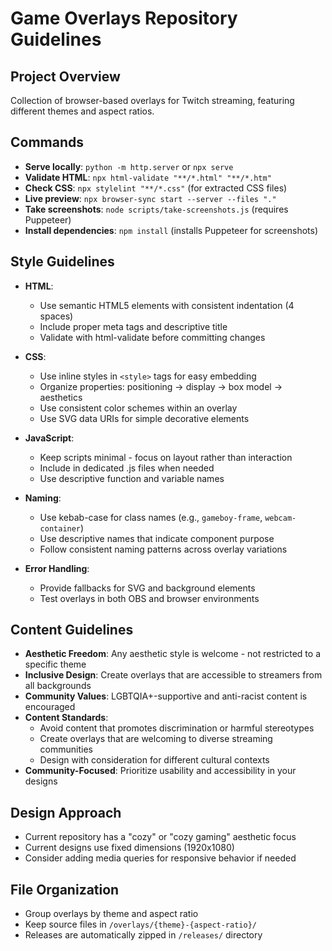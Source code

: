 # Game Overlays Repository Guidelines

## Project Overview
Collection of browser-based overlays for Twitch streaming, featuring different themes and aspect ratios.

## Commands
- **Serve locally**: `python -m http.server` or `npx serve`
- **Validate HTML**: `npx html-validate "**/*.html" "**/*.htm"`
- **Check CSS**: `npx stylelint "**/*.css"` (for extracted CSS files)
- **Live preview**: `npx browser-sync start --server --files "."`
- **Take screenshots**: `node scripts/take-screenshots.js` (requires Puppeteer)
- **Install dependencies**: `npm install` (installs Puppeteer for screenshots)

## Style Guidelines
- **HTML**: 
  - Use semantic HTML5 elements with consistent indentation (4 spaces)
  - Include proper meta tags and descriptive title
  - Validate with html-validate before committing changes

- **CSS**:
  - Use inline styles in `<style>` tags for easy embedding
  - Organize properties: positioning → display → box model → aesthetics
  - Use consistent color schemes within an overlay
  - Use SVG data URIs for simple decorative elements

- **JavaScript**:
  - Keep scripts minimal - focus on layout rather than interaction
  - Include in dedicated .js files when needed
  - Use descriptive function and variable names

- **Naming**:
  - Use kebab-case for class names (e.g., `gameboy-frame`, `webcam-container`)
  - Use descriptive names that indicate component purpose
  - Follow consistent naming patterns across overlay variations

- **Error Handling**:
  - Provide fallbacks for SVG and background elements
  - Test overlays in both OBS and browser environments

## Content Guidelines
- **Aesthetic Freedom**: Any aesthetic style is welcome - not restricted to a specific theme
- **Inclusive Design**: Create overlays that are accessible to streamers from all backgrounds
- **Community Values**: LGBTQIA+-supportive and anti-racist content is encouraged
- **Content Standards**:
  - Avoid content that promotes discrimination or harmful stereotypes
  - Create overlays that are welcoming to diverse streaming communities
  - Design with consideration for different cultural contexts
- **Community-Focused**: Prioritize usability and accessibility in your designs

## Design Approach
- Current repository has a "cozy" or "cozy gaming" aesthetic focus
- Current designs use fixed dimensions (1920x1080)
- Consider adding media queries for responsive behavior if needed

## File Organization
- Group overlays by theme and aspect ratio
- Keep source files in `/overlays/{theme}-{aspect-ratio}/`
- Releases are automatically zipped in `/releases/` directory